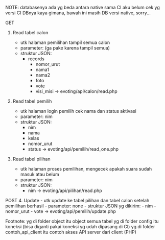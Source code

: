 NOTE: databasenya ada yg beda antara native sama CI
aku belum cek yg versi CI DBnya kaya gimana, bawah ini masih DB versi native, sorry...

GET
1. Read tabel calon
    - utk halaman pemilihan tampil semua calon
    - parameter: (ga pake karena tampil semua)
    - struktur JSON:
        - records
            - nomor_urut
            - nama1
            - nama2
            - foto
            - vote
            - visi_misi
    -> evoting/api/calon/read.php

2. Read tabel pemilih
    - utk halaman login pemilih cek nama dan status aktivasi
    - parameter: nim
    - struktur JSON:
        - nim
        - nama
        - kelas
        - nomor_urut
        - status
    -> evoting/api/pemilih/read_one.php

3. Read tabel pilihan
    - utk halaman proses pemilihan, mengecek apakah suara sudah masuk atau belum
    - parameter: nim
    - struktur JSON:
        - nim
    -> evoting/api/pilihan/read.php

POST
4. Update
    - utk update ke tabel pilihan dan tabel calon setelah pemilihan berhasil
    - parameter: none
    - struktur JSON yg dikirim:
        - nim
        - nomor_urut
        - vote
    -> evoting/api/pemilih/update.php


Footnote:
yg di folder object itu object semua tabel
yg di folder config itu koneksi (bisa diganti pakai koneksi yg udah dipasang di CI)
yg di folder contoh_api_client itu contoh akses API server dari client (PHP)
